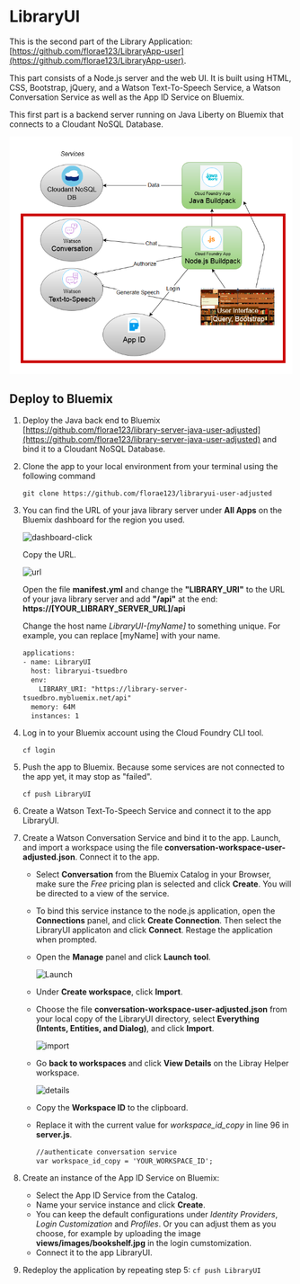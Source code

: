 # LibraryUI

This is the second part of the Library Application: [https://github.com/florae123/LibraryApp-user](https://github.com/florae123/LibraryApp-user).

This part consists of a Node.js server and the web UI.
It is built using HTML, CSS, Bootstrap, jQuery, and a Watson Text-To-Speech Service, a Watson Conversation Service as well as the App ID Service on Bluemix.

This first part is a backend server running on Java Liberty on Bluemix that connects to a Cloudant NoSQL Database.

  ![Architecture](./images/architecture-node.png)

## Deploy to Bluemix

1. Deploy the Java back end to Bluemix [https://github.com/florae123/library-server-java-user-adjusted](https://github.com/florae123/library-server-java-user-adjusted) and bind it to a Cloudant NoSQL Database.

2. Clone the app to your local environment from your terminal using the following command

    ```
    git clone https://github.com/florae123/libraryui-user-adjusted
    ```

3. You can find the URL of your java library server under **All Apps** on the Bluemix dashboard for the region you used.

    ![dashboard-click](./images/dashboard.png)

    Copy the URL.

    ![url](./images/java-url.png)

    Open the file **manifest.yml** and change the **"LIBRARY_URI"** to the URL of your java library server and add **"/api"** at the end: **https://[YOUR_LIBRARY_SERVER_URL]/api**

    Change the host name *LibraryUI-[myName]* to something unique. For example, you can replace [myName] with your name.

    ```
    applications:
    - name: LibraryUI
      host: libraryui-tsuedbro
      env:
        LIBRARY_URI: "https://library-server-tsuedbro.mybluemix.net/api"
      memory: 64M
      instances: 1
    ```

4. Log in to your Bluemix account using the Cloud Foundry CLI tool.

	```
	cf login
	```

5. Push the app to Bluemix. Because some services are not connected to the app yet, it may stop as "failed".

	```
	cf push LibraryUI
	```

6. Create a Watson Text-To-Speech Service and connect it to the app LibraryUI.

7. Create a Watson Conversation Service and bind it to the app. Launch, and import a workspace using the file **conversation-workspace-user-adjusted.json**. Connect it to the app.

    * Select **Conversation** from the Bluemix Catalog in your Browser, make sure the *Free* pricing plan is selected and click **Create**. You will be directed to a view of the service.
    * To bind this service instance to the node.js application, open the **Connections** panel, and click **Create Connection**. Then select the LibraryUI applicaton and click **Connect**. Restage the application when prompted.
    * Open the **Manage** panel and click **Launch tool**.

        ![Launch](./images/launch-conv.png)

    * Under **Create workspace**, click **Import**.
    * Choose the file **conversation-workspace-user-adjusted.json** from your local copy of the LibraryUI directory, select **Everything (Intents, Entities, and Dialog)**, and click **Import**.

        ![import](./images/import-workspace-2.png)

    * Go **back to workspaces** and click **View Details** on the Libray Helper workspace.

        ![details](./images/workspace-id.png)

    * Copy the **Workspace ID** to the clipboard.
    * Replace it with the current value for *workspace_id_copy* in line 96 in **server.js**.

        ```
        //authenticate conversation service
        var workspace_id_copy = 'YOUR_WORKSPACE_ID';
        ```
8. Create an instance of the App ID Service on Bluemix:

    * Select the App ID Service from the Catalog.
    * Name your service instance and click **Create**.
    * You can keep the default configurations under *Identity Providers*, *Login Customization* and *Profiles*. Or you can adjust them as you choose, for example by uploading the image **views/images/bookshelf.jpg** in the login cumstomization.
    * Connect it to the app LibraryUI.

9. Redeploy the application by repeating step 5: ```cf push LibraryUI```
